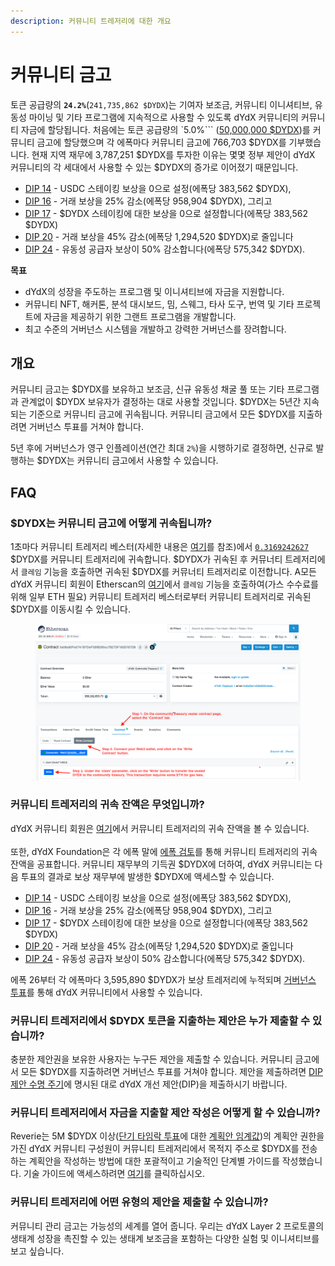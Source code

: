 ```yaml
---
description: 커뮤니티 트레저리에 대한 개요
---
```


# 커뮤니티 금고

토큰 공급량의 **`24.2%`**(`241,735,862 $DYDX`)는 기여자 보조금, 커뮤니티 이니셔티브, 유동성 마이닝 및 기타 프로그램에 지속적으로 사용할 수 있도록 dYdX 커뮤니티의 커뮤니티 자금에 할당됩니다. 처음에는 토큰 공급량의 `5.0%``` ([50,000,000 $DYDX](https://docs.dydx.community/dydx-governance/start-here/dydx-allocations))를 커뮤니티 금고에 할당했으며 각 에폭마다 커뮤니티 금고에 766,703 $DYDX를 기부했습니다. 현재 지역 재무에 3,787,251 $DYDX를 투자한 이유는 몇몇 정부 제안이 dYdX 커뮤니티의 각 세대에서 사용할 수 있는 $DYDX의 증가로 이어졌기 때문입니다.

* [DIP 14](https://dydx.community/dashboard/proposal/7) - USDC 스테이킹 보상을 0으로 설정(에폭당 383,562 $DYDX),
* [DIP 16](https://dydx.community/dashboard/proposal/8) - 거래 보상을 25% 감소(에폭당 958,904 $DYDX), 그리고
* [DIP 17](https://dydx.community/dashboard/proposal/9) - $DYDX 스테이킹에 대한 보상을 0으로 설정합니다(에폭당 383,562 $DYDX)
* [DIP 20](https://dydx.community/dashboard/proposal/11) - 거래 보상을 45% 감소(에폭당 1,294,520 $DYDX)로 줄입니다
* [DIP 24](https://github.com/dydxfoundation/dip/blob/master/content/dips/DIP-24.md) - 유동성 공급자 보상이 50% 감소합니다(에폭당 575,342 $DYDX).



**목표**

* dYdX의 성장을 주도하는 프로그램 및 이니셔티브에 자금을 지원합니다.
* 커뮤니티 NFT, 해커톤, 분석 대시보드, 밈, 스웨그, 타사 도구, 번역 및 기타 프로젝트에 자금을 제공하기 위한 그랜트 프로그램을 개발합니다.
* 최고 수준의 거버넌스 시스템을 개발하고 강력한 거버넌스를 장려합니다.

## 개요

커뮤니티 금고는 $DYDX를 보유하고 보조금, 신규 유동성 채굴 풀 또는 기타 프로그램과 관계없이 $DYDX 보유자가 결정하는 대로 사용할 것입니다. $DYDX는 5년간 지속되는 기준으로 커뮤니티 금고에 귀속됩니다. 커뮤니티 금고에서 모든 $DYDX를 지출하려면 거버넌스 투표를 거쳐야 합니다.

5년 후에 거버넌스가 영구 인플레이션(연간 최대 `2%`)을 시행하기로 결정하면, 신규로 발행하는 $DYDX는 커뮤니티 금고에서 사용할 수 있습니다.

## FAQ

### $DYDX는 커뮤니티 금고에 어떻게 귀속됩니까?

1초마다 커뮤니티 트레저리 베스터(자세한 내용은 [여기](https://docs.dydx.community/dydx-governance/resources/technical-overview#governance-architecture-overview)를 참조)에서 [`0.3169242627`](tel:03169242627) $DYDX를 커뮤니티 트레저리에 귀속합니다. $DYDX가 귀속된 후 커뮤너티 트레저리에서 `클레임` 기능을 호출하면 귀속된 $DYDX를 커뮤너티 트레저리로 이전합니다. A모든 dYdX 커뮤니티 회원이 Etherscan의 [여기](https://etherscan.io/address/0x08a90Fe0741B7DeF03fB290cc7B273F1855767D8#writeContract)에서 `클레임` 기능을 호출하여(가스 수수료를 위해 일부 ETH 필요) 커뮤니티 트레저리 베스터로부터 커뮤니티 트레저리로 귀속된 $DYDX를 이동시킬 수 있습니다.

<figure><img src="../.gitbook/assets/claim-function-CT-vester.png" alt=""><figcaption></figcaption></figure>

### 커뮤니티 트레저리의 귀속 잔액은 무엇입니까?

dYdX 커뮤니티 회원은 [여기](https://dydx.shippooor.xyz/)에서 커뮤니티 트레저리의 귀속 잔액을 볼 수 있습니다. \
\
또한, dYdX Foundation은 각 에폭 말에 [에폭 검토](https://dydx.foundation/blog)를 통해 커뮤니티 트레저리의 귀속 잔액을 공표합니다. 커뮤니티 재무부의 기득권 $DYDX에 더하여, dYdX 커뮤니티는 다음 투표의 결과로 보상 재무부에 발생한 $DYDX에 액세스할 수 있습니다.

* [DIP 14](https://dydx.community/dashboard/proposal/7) - USDC 스테이킹 보상을 0으로 설정(에폭당 383,562 $DYDX),
* [DIP 16](https://dydx.community/dashboard/proposal/8) - 거래 보상을 25% 감소(에폭당 958,904 $DYDX), 그리고
* [DIP 17](https://dydx.community/dashboard/proposal/9) - $DYDX 스테이킹에 대한 보상을 0으로 설정합니다(에폭당 383,562 $DYDX)
* [DIP 20](https://dydx.community/dashboard/proposal/11) - 거래 보상을 45% 감소(에폭당 1,294,520 $DYDX)로 줄입니다
* [DIP 24](https://github.com/dydxfoundation/dip/blob/master/content/dips/DIP-24.md) - 유동성 공급자 보상이 50% 감소합니다(에폭당 575,342 $DYDX).

에폭 26부터 각 에폭마다 3,595,890 $DYDX가 보상 트레저리에 누적되며 [거버넌스 투표](https://docs.dydx.community/dydx-governance/voting-and-governance/governance-parameters)를 통해 dYdX 커뮤니티에서 사용할 수 있습니다.

### 커뮤니티 트레저리에서 $DYDX 토큰을 지출하는 제안은 누가 제출할 수 있습니까?

충분한 제안권을 보유한 사용자는 누구든 제안을 제출할 수 있습니다. 커뮤니티 금고에서 모든 $DYDX를 지출하려면 거버넌스 투표를 거쳐야 합니다. 제안을 제출하려면 [DIP 제안 수명 주기](../voting-and-governance/dip-proposal-lifecycle.md)에 명시된 대로 dYdX 개선 제안(DIP)을 제출하시기 바랍니다.

### 커뮤니티 트레저리에서 자금을 지출할 제안 작성은 어떻게 할 수 있습니까?

Reverie는 5M $DYDX 이상([단기 타임락 투표](https://docs.dydx.community/dydx-governance/voting-and-governance/governance-process#short-timelock-executor)에 대한 [계획안 임계값](https://docs.dydx.community/dydx-governance/voting-and-governance/governance-parameters#timelock-parameters))의 계획안 권한을 가진 dYdX 커뮤니티 구성원이 커뮤니티 트레저리에서 목적지 주소로 $DYDX를 전송하는 계획안을 작성하는 방법에 대한 포괄적이고 기술적인 단계별 가이드를 작성했습니다. 기술 가이드에 액세스하려면 [여기](https://app.gitbook.com/o/-MeNgGQU0ucT2xo4s8-T/s/-MeNfSkgj48hU0q8Zbjn/\~/changes/EyisuFjLIyJ7K9RzaTfJ/technical-guide-on-building-a-dydx-community-treasury-spending-proposal)를 클릭하십시오.

### 커뮤니티 트레저리에 어떤 유형의 제안을 제출할 수 있습니까?

커뮤니티 관리 금고는 가능성의 세계를 열어 줍니다. 우리는 dYdX Layer 2 프로토콜의 생태계 성장을 촉진할 수 있는 생태계 보조금을 포함하는 다양한 실험 및 이니셔티브를 보고 싶습니다.
